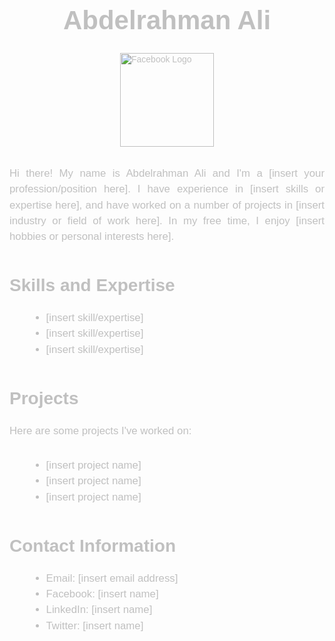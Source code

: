 <!DOCTYPE html>
<html>
  <head>
    <meta charset="UTF-8">
    <title>Abdelrahman Ali's Personal README File</title>
    <style>
      body {
        background-image: url('https://i.imgur.com/yc8ChMf.jpg');
        background-size: cover;
        background-repeat: no-repeat;
        color: silver;
        font-family: Arial, sans-serif;
      }
      h1 {
        font-size: 3em;
        text-align: center;
        margin-top: 50px;
      }
      h2 {
        font-size: 2em;
        margin-top: 50px;
      }
      p {
        font-size: 1.2em;
        line-height: 1.5;
        text-align: justify;
        margin-bottom: 30px;
      }
      ul {
        font-size: 1.2em;
        line-height: 1.5;
        margin-left: 30px;
        margin-bottom: 30px;
      }
      a {
        color: silver;
        text-decoration: none;
      }
      img {
        display: block;
        margin: 0 auto;
        width: 150px;
        height: 150px;
        margin-bottom: 30px;
      }
    </style>
  </head>
  <body>
    <h1>Abdelrahman Ali</h1>
    <img src="https://i.imgur.com/XIM76ls.png" alt="Facebook Logo">
    <p>Hi there! My name is Abdelrahman Ali and I'm a [insert your profession/position here]. I have experience in [insert skills or expertise here], and have worked on a number of projects in [insert industry or field of work here]. In my free time, I enjoy [insert hobbies or personal interests here].</p>
    <h2>Skills and Expertise</h2>
    <ul>
      <li>[insert skill/expertise]</li>
      <li>[insert skill/expertise]</li>
      <li>[insert skill/expertise]</li>
    </ul>
    <h2>Projects</h2>
    <p>Here are some projects I've worked on:</p>
    <ul>
      <li><a href="[insert link to project]">[insert project name]</a></li>
      <li><a href="[insert link to project]">[insert project name]</a></li>
      <li><a href="[insert link to project]">[insert project name]</a></li>
    </ul>
    <h2>Contact Information</h2>
    <ul>
      <li>Email: [insert email address]</li>
      <li>Facebook: <a href="[insert Facebook profile link]">[insert name]</a></li>
      <li>LinkedIn: <a href="[insert LinkedIn profile link]">[insert name]</a></li>
      <li>Twitter: <a href="[insert Twitter profile link]">[insert name]</a></li>
    </ul>
  </body>
</html>
